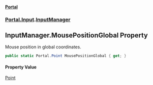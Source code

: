 #### [Portal](index.md 'index')
### [Portal.Input](Portal.Input.md 'Portal.Input').[InputManager](InputManager.md 'Portal.Input.InputManager')

## InputManager.MousePositionGlobal Property

Mouse position in global coordinates.

```csharp
public static Portal.Point MousePositionGlobal { get; }
```

#### Property Value
[Point](Point.md 'Portal.Point')